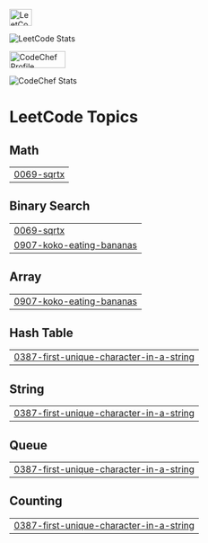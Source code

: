 <p align="left">
  <a href="https://leetcode.com/keerthisrimounika" target="_blank">
    <img align="center" src="https://raw.githubusercontent.com/rahuldkjain/github-profile-readme-generator/master/src/images/icons/Social/leet-code.svg" alt="LeetCode Profile" height="30" width="40" />
  </a>
</p>

<!-- LeetCode Stats Card -->
![LeetCode Stats](https://leetcard.jacoblin.cool/keerthisrimounika?theme=dark&font=Karma&ext=heatmap)

<p align="left">
  <a href="https://www.codechef.com/users/ksmounika" target="_blank">
    <img align="center" src="https://img.shields.io/badge/CodeChef-5B4638?style=for-the-badge&logo=codechef&logoColor=white" alt="CodeChef Profile" height="30" width="100" />
  </a>
</p>

<!-- CodeChef Stats -->
![CodeChef Stats](https://codechef-stats.vercel.app/api?username=ksmounika&theme=dark)

<!---LeetCode Topics Start-->
# LeetCode Topics
## Math
|  |
| ------- |
| [0069-sqrtx](https://github.com/KSriMounika/KSriMounika/tree/master/0069-sqrtx) |
## Binary Search
|  |
| ------- |
| [0069-sqrtx](https://github.com/KSriMounika/KSriMounika/tree/master/0069-sqrtx) |
| [0907-koko-eating-bananas](https://github.com/KSriMounika/KSriMounika/tree/master/0907-koko-eating-bananas) |
## Array
|  |
| ------- |
| [0907-koko-eating-bananas](https://github.com/KSriMounika/KSriMounika/tree/master/0907-koko-eating-bananas) |
## Hash Table
|  |
| ------- |
| [0387-first-unique-character-in-a-string](https://github.com/KSriMounika/KSriMounika/tree/master/0387-first-unique-character-in-a-string) |
## String
|  |
| ------- |
| [0387-first-unique-character-in-a-string](https://github.com/KSriMounika/KSriMounika/tree/master/0387-first-unique-character-in-a-string) |
## Queue
|  |
| ------- |
| [0387-first-unique-character-in-a-string](https://github.com/KSriMounika/KSriMounika/tree/master/0387-first-unique-character-in-a-string) |
## Counting
|  |
| ------- |
| [0387-first-unique-character-in-a-string](https://github.com/KSriMounika/KSriMounika/tree/master/0387-first-unique-character-in-a-string) |
<!---LeetCode Topics End-->
